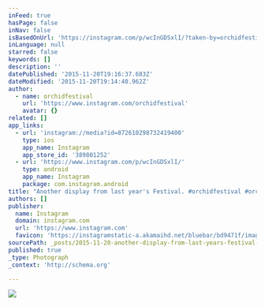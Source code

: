 ```yaml
---
inFeed: true
hasPage: false
inNav: false
isBasedOnUrl: 'https://instagram.com/p/wcInGDSxlI/?taken-by=orchidfestival'
inLanguage: null
starred: false
keywords: []
description: ''
datePublished: '2015-11-20T19:16:37.683Z'
dateModified: '2015-11-20T19:14:40.962Z'
author:
  - name: orchidfestival
    url: 'https://www.instagram.com/orchidfestival'
    avatar: {}
related: []
app_links:
  - url: 'instagram://media?id=872610298732419400'
    type: ios
    app_name: Instagram
    app_store_id: '389801252'
  - url: 'https://www.instagram.com/p/wcInGDSxlI/'
    type: android
    app_name: Instagram
    package: com.instagram.android
title: "Another display from last year's Festival. #orchidfestival #orchids #orchids"
authors: []
publisher:
  name: Instagram
  domain: instagram.com
  url: 'https://www.instagram.com'
  favicon: 'https://instagramstatic-a.akamaihd.net/bluebar/bd9471f/images/ico/favicon.ico'
sourcePath: _posts/2015-11-20-another-display-from-last-years-festival-orchidfestival.md
published: true
_type: Photograph
_context: 'http://schema.org'

---
```

![](https://scontent.cdninstagram.com/hphotos-xft1/t51.2885-15/e15/10848128_1534852953424546_1059617005_n.jpg)